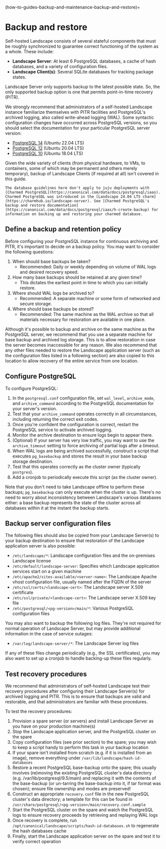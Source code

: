 (how-to-guides-backup-and-maintenance-backup-and-restore)=
# Backup and restore

Self-hosted Landscape consists of several stateful components that must be roughly synchronized to guarantee correct functioning of the system as a whole. These include:

* **Landscape Server**: At least 6 PostgreSQL databases, a cache of hash databases, and a variety of configuration files.
* **Landscape Client(s)**: Several SQLite databases for tracking package states.

Landscape Server only supports backup to the latest possible state. So, the only supported backup option is one that permits point-in-time recovery (PITR).

We strongly recommend that administrators of a self-hosted Landscape instance familiarize themselves with PITR facilities and PostgreSQL's archived logging, also called write-ahead logging (WAL). Some syntactic configuration changes have occurred across PostgreSQL versions, so you should select the documentation for your particular PostgreSQL server version:

* [PostgreSQL 14](https://www.postgresql.org/docs/14/continuous-archiving.html) (Ubuntu 22.04 LTS)
* [PostgreSQL 12](https://www.postgresql.org/docs/12/continuous-archiving.html) (Ubuntu 20.04 LTS)
* [PostgreSQL 10](https://www.postgresql.org/docs/10/static/continuous-archiving.html) (Ubuntu 18.04 LTS)

Given the wide variety of clients (from physical hardware, to VMs, to containers, some of which may be permanent and others merely temporary), backup of Landscape Clients (if required at all) isn't covered in this guide.

```{note}
The database guidelines here don't apply to juju deployments with [Charmed PostgreSQL](https://canonical.com/data/docs/postgresql/iaas). Charmed PostgreSQL was introduced in the [Landscape 24.04 LTS charm](https://charmhub.io/landscape-server). See [Charmed PostgreSQL's backup and restore documentation](https://canonical.com/data/docs/postgresql/iaas/h-create-backup) for information on backing up and restoring your charmed database.
```

## Define a backup and retention policy

Before configuring your PostgreSQL instance for continuous archiving and PITR, it's important to decide on a backup policy. You may want to consider the following questions:

1. When should base backups be taken? 
    - Recommended: Daily or weekly depending on volume of WAL logs and desired recovery speed.
2. How many base backups should be retained at any given time? 
    - This dictates the earliest point in time to which you can initially restore.
3. Where should WAL logs be archived to? 
    - Recommended: A separate machine or some form of networked and secure storage.
4. Where should base backups be stored? 
    - Recommended: The same machine as the WAL archive so that all materials necessary for restoration are available in one place.

Although it's possible to backup and archive on the same machine as the PostgreSQL server, we recommend that you use a separate machine for base backup and archived log storage. This is to allow restoration in case the server becomes inaccessible for any reason. We also recommend that any other files needed to restore the Landscape application server (such as the configuration files listed in a following section) are also copied to this location to allow recovery of the entire service from one location.

## Configure PostgreSQL

To configure PostgreSQL:

1. In the `postgresql.conf` configuration file, set `wal_level`, `archive_mode`, and `archive_command` according to the PostgreSQL documentation for your server's version. 
2. Test that your `archive_command` operates correctly in all circumstances, including returning the correct exit codes.
3. Once you're confident the configuration is correct, restart the PostgreSQL service to activate archived logging.
4. Monitor the archive destination to ensure logs begin to appear there.
5. (Optional) If your server has very low traffic, you may want to use the `archive_timeout` setting to force archiving of partial logs after a timeout.
6. When WAL logs are being archived successfully, construct a script that executes `pg_basebackup` and stores the result in your base backup storage destination. 
7. Test that this operates correctly as the cluster owner (typically `postgres`).
8. Add a cronjob to periodically execute this script (as the cluster owner).

Note that you don't need to take Landscape offline to perform these backups; `pg_basebackup` can only execute when the cluster is up. There's no need to worry about inconsistency between Landscape's various databases either: a base backup represents the state of the cluster across all databases within it at the instant the backup starts.

## Backup server configuration files

The following files should also be copied from your Landscape Server(s) to your backup destination to ensure that restoration of the Landscape application server is also possible:

* `/etc/landscape/*`: Landscape configuration files and the on-premises Landscape license
* `/etc/default/landscape-server`: Specifies which Landscape application services start on a given machine
* `/etc/apache2/sites-available/<server-name>`: The Landscape Apache vhost configuration file, usually named after the FQDN of the server
* `/etc/ssl/certs/<landscape-cert>`: The Landscape server X.509 certificate
* `/etc/ssl/private/<landscape-cert>`: The Landscape server X.509 key file
* `/etc/postgresql/<pg-version>/main/*`: Various PostgreSQL configuration files

You may also want to backup the following log files. They're not required for normal operation of Landscape Server, but may provide additional information in the case of service outages:

* `/var/log/landscape-server/*`: The Landscape Server log files

If any of these files change periodically (e.g., the SSL certificates), you may also want to set up a cronjob to handle backing-up these files regularly.

## Test recovery procedures

We recommend that administrators of self-hosted Landscape test their recovery procedures after configuring their Landscape Server(s) for archived logging and PITR. This is to ensure that backups are valid and restorable, and that administrators are familiar with these procedures.

To test the recovery procedures:

1. Provision a spare server (or servers) and install Landscape Server as you have on your production machine(s)
2. Stop the Landscape application server, and the PostgreSQL cluster on the spare
3. Copy configuration files (see prior section) to the spare; you may wish to keep a script handy to perform this task in your backup location
4. If your spare isn't installed from scratch (e.g. if it is installed from an image), remove everything under `/var/lib/landscape/hash-id-databases`
5. Restore a recent PostgreSQL base-backup onto the spare; this usually involves (re)moving the existing PostgreSQL cluster's data directory (e.g. /var/lib/postgresql/9.5/main) and replacing it with the contents of the base-backup (or un-tarring the base-backup into it, if tar format was chosen); ensure file ownership and modes are preserved!
6. Construct an appropriate `recovery.conf` file in the new PostgreSQL cluster's data directory; a template for this can be found in `/usr/share/postgresql/<pg-version>/main/recovery.conf.sample`
7. Start the PostgreSQL cluster on the spare and watch the PostgreSQL logs to ensure recovery proceeds by retrieving and replaying WAL logs
8. Once recovery is complete, run `/opt/canonical/landscape/scripts/hash-id-databases.sh` to regenerate the hash databases cache
9. Finally, start the Landscape application server on the spare and test it to verify correct operation

